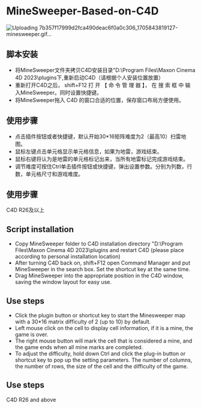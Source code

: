 # MineSweeper-Based-on-C4D
![Uploading 7b357f17999d2fca490deac6f0a0c306_1705843819127-minesweeper.gif…]()

## 脚本安装
+ 将MineSweeper文件夹拷贝C4D安装目录"D:\Program Files\Maxon Cinema 4D 2023\plugins下,重新启动C4D（请根据个人安装位置放置）
+ 重新打开C4D之后， shift+F12 打 开 【 命 令 管 理 器 】， 在 搜 索 框 中 输 入MineSweeper。同时设置快捷键。
+ 将MineSweeper拖入 C4D 的窗口合适的位置，保存窗口布局方便使用。 

## 使用步骤
+ 点击插件按钮或者快捷键，默认开始30*16矩阵难度为2（最高10）扫雷地图。
+ 鼠标左键点击单元格显示单元格信息，如果为地雷，游戏结束。
+ 鼠标右键将认为是地雷的单元格标记出来，当所有地雷标记完成游戏结束。
+ 调节难度可按住Ctrl单击插件按钮或快捷键，弹出设置参数。分别为列数，行数，单元格尺寸和游戏难度。

## 使用步骤
C4D R26及以上

## Script installation
+ Copy MineSweeper folder to C4D installation directory "D:\Program Files\Maxon Cinema 4D 2023\plugins and restart C4D (please place according to personal installation location)
+ After turning C4D back on, shift+F12 open Command Manager and put MineSweeper in the search box. Set the shortcut key at the same time.
+ Drag MineSweeper into the appropriate position in the C4D window, saving the window layout for easy use.

## Use steps
+ Click the plugin button or shortcut key to start the Minesweeper map with a 30*16 matrix difficulty of 2 (up to 10) by default.
+ Left mouse click on the cell to display cell information, if it is a mine, the game is over.
+ The right mouse button will mark the cell that is considered a mine, and the game ends when all mine marks are completed.
+ To adjust the difficulty, hold down Ctrl and click the plug-in button or shortcut key to pop up the setting parameters. The number of columns, the number of rows, the size of the cell and the difficulty of the game.

## Use steps
C4D R26 and above
